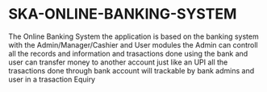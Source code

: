# SKA-ONLINE-BANKING-SYSTEM
The Online Banking System the application is based on the banking system with the Admin/Manager/Cashier and User modules the Admin can controll all the records and information and trasactions done using the bank and user can transfer money to another account just like an UPI 
all the trasactions done through bank account will trackable by bank admins and user in a trasaction Equiry

